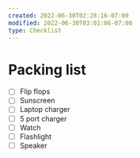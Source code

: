 ```yaml
---
created: 2022-06-30T02:28:16-07:00
modified: 2022-06-30T03:01:06-07:00
type: Checklist
---
```


# Packing list

- [ ] Flip flops
- [ ] Sunscreen 
- [ ] Laptop charger
- [ ] 5 port charger
- [ ] Watch
- [ ] Flashlight
- [ ] Speaker
